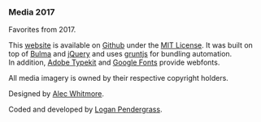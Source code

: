 ### Media 2017

Favorites from 2017.

This [website](http://2017.media/) is available on [Github](https://github.com/ljpendergrass/media2017) under the [MIT License](https://en.wikipedia.org/wiki/MIT_License). It was built on top of [Bulma](https://bulma.io) and [jQuery](https://jquery.com/) and uses [gruntjs](https://gruntjs.com/) for bundling automation.  
In addition, [Adobe Typekit](https://typekit.com/) and [Google Fonts](https://fonts.google.com/) provide webfonts.  

All media imagery is owned by their respective copyright holders.

Designed by [Alec Whitmore](http://www.alec-whitmore.com/).

Coded and developed by [Logan Pendergrass](http://www.loganpendergrass.com).
